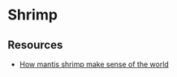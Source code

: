 # Shrimp

## Resources

- [How mantis shrimp make sense of the world](https://phys.org/news/2019-11-mantis-shrimp-world.html)